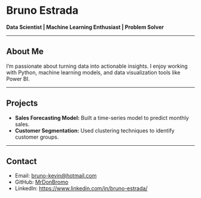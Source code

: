 # Bruno Estrada

**Data Scientist | Machine Learning Enthusiast | Problem Solver**

---

## About Me

I’m passionate about turning data into actionable insights. I enjoy working with Python, machine learning models, and data visualization tools like Power BI.

---

## Projects

- **Sales Forecasting Model:** Built a time-series model to predict monthly sales.
- **Customer Segmentation:** Used clustering techniques to identify customer groups.

---

## Contact

- Email: bruno-kevin@hotmail.com
- GitHub: [MrDonBromo](https://github.com/MrDonBromo)
- LinkedIn: https://www.linkedin.com/in/bruno-estrada/

